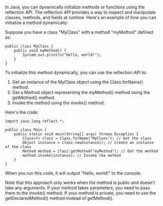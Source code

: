 In Java, you can dynamically initialize methods or functions using the reflection API. The reflection API provides a way to inspect and manipulate classes, methods, and fields at runtime. Here's an example of how you can initialize a method dynamically:

Suppose you have a class "MyClass" with a method "myMethod" defined as:

```
public class MyClass {
    public void myMethod() {
        System.out.println("Hello, world!");
    }
}
```

To initialize this method dynamically, you can use the reflection API to:

1. Get an instance of the MyClass object using the Class.forName() method.
2. Get a Method object representing the myMethod() method using the getMethod() method.
3. Invoke the method using the invoke() method.

Here's the code:

```
import java.lang.reflect.*;

public class Main {
    public static void main(String[] args) throws Exception {
        Class<?> clazz = Class.forName("MyClass"); // Get the class
        Object instance = clazz.newInstance(); // Create an instance of the class
        Method method = clazz.getMethod("myMethod"); // Get the method
        method.invoke(instance); // Invoke the method
    }
}
```

When you run this code, it will output "Hello, world!" to the console.

Note that this approach only works when the method is public and doesn't take any arguments. If your method takes parameters, you need to pass them to the invoke() method. If your method is private, you need to use the getDeclaredMethod() method instead of getMethod().